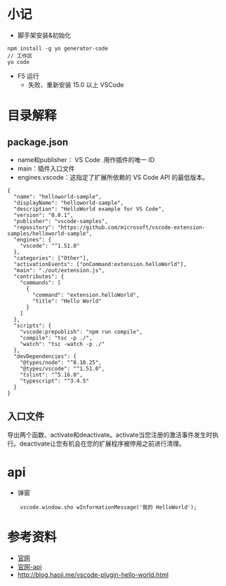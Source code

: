 # 小记

- 脚手架安装&初始化

```
npm install -g yo generator-code
// 工作区
yo code
```

- F5 运行
  - 失败、重新安装 15.0 以上 VSCode

# 目录解释

## package.json

- name和publisher： VS Code <publisher>.<name>用作插件的唯一 ID
- main：插件入口文件
- engines.vscode：这指定了扩展所依赖的 VS Code API 的最低版本。

```
{
  "name": "helloworld-sample",
  "displayName": "helloworld-sample",
  "description": "HelloWorld example for VS Code",
  "version": "0.0.1",
  "publisher": "vscode-samples",
  "repository": "https://github.com/microsoft/vscode-extension-samples/helloworld-sample",
  "engines": {
    "vscode": "^1.51.0"
  },
  "categories": ["Other"],
  "activationEvents": ["onCommand:extension.helloWorld"],
  "main": "./out/extension.js",
  "contributes": {
    "commands": [
      {
        "command": "extension.helloWorld",
        "title": "Hello World"
      }
    ]
  },
  "scripts": {
    "vscode:prepublish": "npm run compile",
    "compile": "tsc -p ./",
    "watch": "tsc -watch -p ./"
  },
  "devDependencies": {
    "@types/node": "^8.10.25",
    "@types/vscode": "^1.51.0",
    "tslint": "^5.16.0",
    "typescript": "^3.4.5"
  }
}

```
## 入口文件

导出两个函数、activate和deactivate。activate当您注册的激活事件发生时执行。deactivate让您有机会在您的扩展程序被停用之前进行清理。

# api

- 弹窗

```
	vscode.window.sho wInformationMessage('我的 HelloWorld');
```

# 参考资料

- [官网](https://code.visualstudio.com/api)
- [官网-api](https://code.visualstudio.com/api/references/vscode-api)
- http://blog.haoji.me/vscode-plugin-hello-world.html
